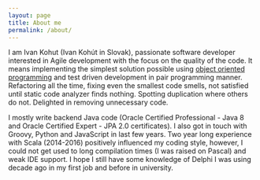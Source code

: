 ```yaml
---
layout: page
title: About me
permalink: /about/
---
```


I am Ivan Kohut (Ivan Kohút in Slovak), passionate software developer interested in Agile development with the focus on the quality of the code. It means implementing the simplest solution possible using [object oriented programming](https://www.yegor256.com/2014/11/20/seven-virtues-of-good-object.html) and test driven development in pair programming manner.
Refactoring all the time, fixing even the smallest code smells, not satisfied until static code analyzer finds nothing. Spotting duplication where others do not. Delighted in removing unnecessary code.

I mostly write backend Java code (Oracle Certified Professional - Java 8 and Oracle Certified Expert - JPA 2.0 certificates). I also got in touch with Groovy, Python and JavaScript in last few years. Two year long experience with Scala (2014-2016) positively influenced my coding style, however, I could not get used to long compilation times (I was raised on Pascal) and weak IDE support. I hope I still have some knowledge of Delphi I was using decade ago in my first job and before in university.
